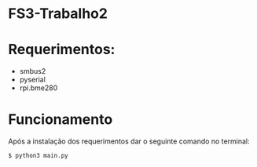 # FS3-Trabalho2

# Requerimentos:
* smbus2
* pyserial
* rpi.bme280

# Funcionamento 
Após a instalação dos requerimentos dar o seguinte comando no terminal:
```
$ python3 main.py
```
